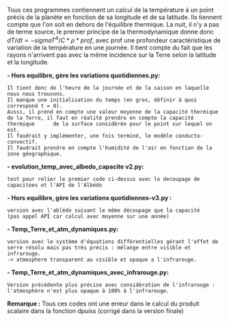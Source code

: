 Tous ces programmes contiennent un calcul de la température à un point précis de la planète en fonction de sa longitude et de sa latitude.
Ils tiennent compte que l'on soit en dehors de l'équilibre thermique. La nuit, il n'y a pas de terme source, le premier principe de la thermodynamique donne donc $dT/dt = -sigmaT^4/C*\rho*prof$, avec prof une profondeur caractéristique de variation de la température en une journée.
Il tient compte du fait que les rayons n'arrivent pas avec la même incidence sur la Terre selon la latitude et la longitude.

**- Hors equilibre, gère les variations quotidiennes.py:**

    Il tient donc de l'heure de la journée et de la saison en laquelle nous nous trouvons.
    Il manque une initialisation du temps (en gros, définir à quoi correspond t = 0).
    Aussi, il prend en compte une valeur moyenne de la capacité thermique de la Terre, il faut en réalité prendre en compte la capacité thermique      de la surface considérée pour le point sur lequel on est.
    Il faudrait y implémenter, une fois terminé, le modèle conducto-convectif.
    Il faudrait prendre en compte l'humidité de l'air en fonction de la zone géographique.

**- evolution_temp_avec_albedo_capacite v2.py:**

    test pour relier le premier code ci-dessus avec le decoupage de capacitées et l'API de l'Albédo


**- Hors equilibre, gère les variations quotidiennes-v3.py :**

    version avec l'ablédo suivant le même découpage que la capacité 
    (pas appel API car calcul avec moyenne sur une année)

**- Temp_Terre_et_atm_dynamiques.py:**

    version avec le système d'équations différentielles gérant l'effet de serre résolu mais pas très précis : mélange entre visible et infrarouge.
    -> atmosphere transparent au visible et opaque a l'infrarouge.

**- Temp_Terre_et_atm_dynamiques_avec_infrarouge.py:**
  
    Version précédente plus précise avec considération de l'infrarouge : l'atmosphère n'est plus opaque à 100% à l'infrarouge.

**Remarque :** Tous ces codes ont une erreur dans le calcul du produit scalaire dans la fonction dpuiss (corrigé dans la version finale)

